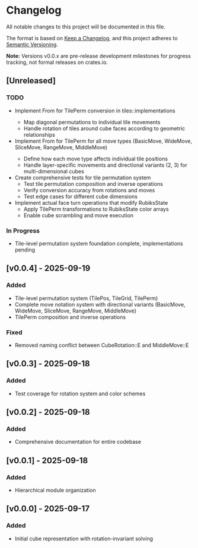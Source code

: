 # Changelog

All notable changes to this project will be documented in this file.

The format is based on [Keep a Changelog](https://keepachangelog.com/en/1.0.0/),
and this project adheres to [Semantic Versioning](https://semver.org/spec/v2.0.0.html).

**Note:** Versions v0.0.x are pre-release development milestones for progress tracking,
not formal releases on crates.io.

## [Unreleased]

### TODO
- Implement From<CubeRotation> for TilePerm<N> conversion in tiles::implementations
  - Map diagonal permutations to individual tile movements
  - Handle rotation of tiles around cube faces according to geometric relationships
- Implement From<Move> for TilePerm<N> for all move types (BasicMove, WideMove, SliceMove, RangeMove, MiddleMove)
  - Define how each move type affects individual tile positions
  - Handle layer-specific movements and directional variants (2, 3) for multi-dimensional cubes
- Create comprehensive tests for tile permutation system
  - Test tile permutation composition and inverse operations
  - Verify conversion accuracy from rotations and moves
  - Test edge cases for different cube dimensions
- Implement actual face turn operations that modify RubiksState
  - Apply TilePerm transformations to RubiksState color arrays
  - Enable cube scrambling and move execution

### In Progress
- Tile-level permutation system foundation complete, implementations pending

## [v0.0.4] - 2025-09-19

### Added
- Tile-level permutation system (TilePos, TileGrid, TilePerm)
- Complete move notation system with directional variants (BasicMove, WideMove, SliceMove, RangeMove, MiddleMove)
- TilePerm composition and inverse operations

### Fixed
- Removed naming conflict between CubeRotation::E and MiddleMove::E

## [v0.0.3] - 2025-09-18

### Added
- Test coverage for rotation system and color schemes

## [v0.0.2] - 2025-09-18

### Added
- Comprehensive documentation for entire codebase

## [v0.0.1] - 2025-09-18

### Added
- Hierarchical module organization

## [v0.0.0] - 2025-09-17

### Added
- Initial cube representation with rotation-invariant solving